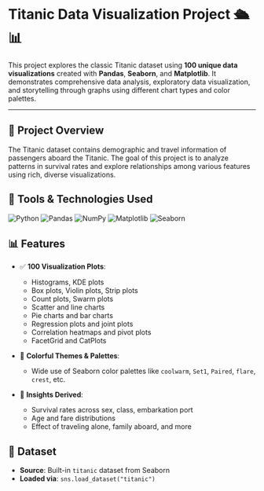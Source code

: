 # Titanic Data Visualization Project 🛳️📊

This project explores the classic Titanic dataset using **100 unique data visualizations** created with **Pandas**, **Seaborn**, and **Matplotlib**. 
It demonstrates comprehensive data analysis, exploratory data visualization, and storytelling through graphs using different chart types and color palettes.

---

## 📌 Project Overview

The Titanic dataset contains demographic and travel information of passengers aboard the Titanic. 
The goal of this project is to analyze patterns in survival rates and explore relationships among various features using rich, diverse visualizations.

## 🔧 Tools & Technologies Used
![Python](https://img.shields.io/badge/-Python-3776AB?logo=python&logoColor=white)
![Pandas](https://img.shields.io/badge/-Pandas-150458?logo=pandas&logoColor=white)
![NumPy](https://img.shields.io/badge/-NumPy-013243?logo=numpy&logoColor=white)
![Matplotlib](https://img.shields.io/badge/-Matplotlib-11557C?logo=matplotlib&logoColor=white)
![Seaborn](https://img.shields.io/badge/-Seaborn-42A5F5?logo=python&logoColor=white)

## 📊 Features

- ✅ **100 Visualization Plots**:
  - Histograms, KDE plots
  - Box plots, Violin plots, Strip plots
  - Count plots, Swarm plots
  - Scatter and line charts
  - Pie charts and bar charts
  - Regression plots and joint plots
  - Correlation heatmaps and pivot plots
  - FacetGrid and CatPlots

- 🎨 **Colorful Themes & Palettes**:
  - Wide use of Seaborn color palettes like `coolwarm`, `Set1`, `Paired`, `flare`, `crest`, etc.

- 🧠 **Insights Derived**:
  - Survival rates across sex, class, embarkation port
  - Age and fare distributions
  - Effect of traveling alone, family aboard, and more

## 📂 Dataset

- **Source**: Built-in `titanic` dataset from Seaborn
- **Loaded via**: `sns.load_dataset("titanic")`
